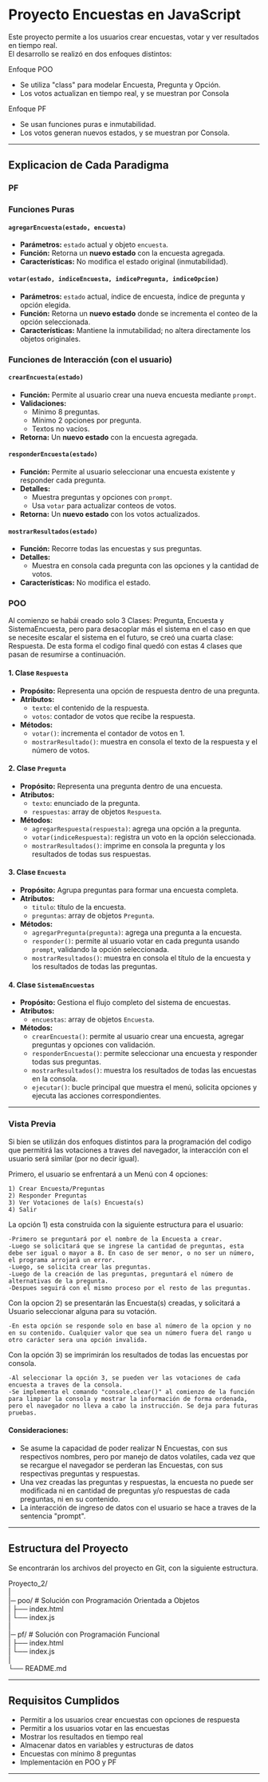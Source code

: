 # Proyecto Encuestas en JavaScript

Este proyecto permite a los usuarios crear encuestas, votar y ver resultados en tiempo real.\
El desarrollo se realizó en dos enfoques distintos:


Enfoque POO
- Se utiliza "class" para modelar Encuesta, Pregunta y Opción.
- Los votos actualizan en tiempo real, y se muestran por Consola

Enfoque PF
- Se usan funciones puras e inmutabilidad.
- Los votos generan nuevos estados, y se muestran por Consola.

------------------------------------------------------------
## Explicacion de Cada Paradigma

### PF

### Funciones Puras

#### `agregarEncuesta(estado, encuesta)`
- **Parámetros:** `estado` actual y objeto `encuesta`.  
- **Función:** Retorna un **nuevo estado** con la encuesta agregada.  
- **Características:** No modifica el estado original (inmutabilidad).  

#### `votar(estado, indiceEncuesta, indicePregunta, indiceOpcion)`
- **Parámetros:** `estado` actual, índice de encuesta, índice de pregunta y opción elegida.  
- **Función:** Retorna un **nuevo estado** donde se incrementa el conteo de la opción seleccionada.  
- **Características:** Mantiene la inmutabilidad; no altera directamente los objetos originales.  

### Funciones de Interacción (con el usuario)

#### `crearEncuesta(estado)`
- **Función:** Permite al usuario crear una nueva encuesta mediante `prompt`.  
- **Validaciones:**  
  - Mínimo 8 preguntas.  
  - Mínimo 2 opciones por pregunta.  
  - Textos no vacíos.  
- **Retorna:** Un **nuevo estado** con la encuesta agregada.  

#### `responderEncuesta(estado)`
- **Función:** Permite al usuario seleccionar una encuesta existente y responder cada pregunta.  
- **Detalles:**  
  - Muestra preguntas y opciones con `prompt`.  
  - Usa `votar` para actualizar conteos de votos.  
- **Retorna:** Un **nuevo estado** con los votos actualizados.  

#### `mostrarResultados(estado)`
- **Función:** Recorre todas las encuestas y sus preguntas.  
- **Detalles:**  
  - Muestra en consola cada pregunta con las opciones y la cantidad de votos.  
- **Características:** No modifica el estado.  

### POO

Al comienzo se habái creado solo 3 Clases: Pregunta, Encuesta y SistemaEncuesta, pero para desacoplar más el sistema en el caso en que se necesite escalar el sistema en el futuro, se creó una cuarta clase: Respuesta. De esta forma el codigo final quedó con estas 4 clases que pasan de resumirse a continuación.

#### 1. Clase `Respuesta`
- **Propósito:** Representa una opción de respuesta dentro de una pregunta.  
- **Atributos:**  
  - `texto`: el contenido de la respuesta.  
  - `votos`: contador de votos que recibe la respuesta.  
- **Métodos:**  
  - `votar()`: incrementa el contador de votos en 1.  
  - `mostrarResultado()`: muestra en consola el texto de la respuesta y el número de votos.  

#### 2. Clase `Pregunta`
- **Propósito:** Representa una pregunta dentro de una encuesta.  
- **Atributos:**  
  - `texto`: enunciado de la pregunta.  
  - `respuestas`: array de objetos `Respuesta`.  
- **Métodos:**  
  - `agregarRespuesta(respuesta)`: agrega una opción a la pregunta.  
  - `votar(indiceRespuesta)`: registra un voto en la opción seleccionada.  
  - `mostrarResultados()`: imprime en consola la pregunta y los resultados de todas sus respuestas.  

#### 3. Clase `Encuesta`
- **Propósito:** Agrupa preguntas para formar una encuesta completa.  
- **Atributos:**  
  - `titulo`: título de la encuesta.  
  - `preguntas`: array de objetos `Pregunta`.  
- **Métodos:**  
  - `agregarPregunta(pregunta)`: agrega una pregunta a la encuesta.  
  - `responder()`: permite al usuario votar en cada pregunta usando `prompt`, validando la opción seleccionada.  
  - `mostrarResultados()`: muestra en consola el título de la encuesta y los resultados de todas las preguntas.  

#### 4. Clase `SistemaEncuestas`
- **Propósito:** Gestiona el flujo completo del sistema de encuestas.  
- **Atributos:**  
  - `encuestas`: array de objetos `Encuesta`.  
- **Métodos:**  
  - `crearEncuesta()`: permite al usuario crear una encuesta, agregar preguntas y opciones con validación.  
  - `responderEncuesta()`: permite seleccionar una encuesta y responder todas sus preguntas.  
  - `mostrarResultados()`: muestra los resultados de todas las encuestas en la consola.  
  - `ejecutar()`: bucle principal que muestra el menú, solicita opciones y ejecuta las acciones correspondientes.  


------------------------------------------------------------
### Vista Previa

Si bien se utilizán dos enfoques distintos para la programación del codigo que permitirá las votaciones a traves del navegador, la interacción con el usuario será similar (por no decir igual).


Primero, el usuario se enfrentará a un Menú con 4 opciones:

    1) Crear Encuesta/Preguntas
    2) Responder Preguntas
    3) Ver Votaciones de la(s) Encuesta(s)
    4) Salir

La opción 1) esta construida  con la siguiente estructura para el usuario:

    -Primero se preguntará por el nombre de la Encuesta a crear.
    -Luego se solicitará que se ingrese la cantidad de preguntas, esta debe ser igual o mayor a 8. En caso de ser menor, o no ser un número, el programa arrojará un error.
    -Luego, se solicita crear las preguntas.
    -Luego de la creación de las preguntas, preguntará el número de alternativas de la pregunta.
    -Despues seguirá con el mismo proceso por el resto de las preguntas.


Con la opcion 2) se presentarán las Encuesta(s) creadas, y solicitará a Usuario seleccionar alguna para su votación.
    
    -En esta opción se responde solo en base al número de la opcion y no en su contenido. Cualquier valor que sea un número fuera del rango u otro carácter sera una opción invalida.

Con la opción 3) se imprimirán los resultados de todas las encuestas por consola.
    
    -Al seleccionar la opción 3, se pueden ver las votaciones de cada encuesta a traves de la consola.
    -Se implementa el comando "console.clear()" al comienzo de la función para limpiar la consola y mostrar la información de forma ordenada, pero el navegador no lleva a cabo la instrucción. Se deja para futuras pruebas.


#### Consideraciones:
-   Se asume la capacidad de poder realizar N Encuestas, con sus respectivos nombres, pero por manejo de datos volatiles, cada vez que se recargue el navegador se perderan las Encuestas, con sus respectivas preguntas y respuestas.
-   Una vez creadas las preguntas y respuestas, la encuesta no puede ser modificada ni en cantidad de preguntas y/o respuestas de cada preguntas, ni en su contenido.
-   La interacción de ingreso de datos con el usuario se hace a traves de la sentencia "prompt".

------------------------------------------------------------
## Estructura del Proyecto

Se encontrarán los archivos del proyecto en Git, con la siguiente estructura. 

Proyecto_2/\
|\
|─ poo/ # Solución con Programación Orientada a Objetos\
|    ├── index.html\
|    └── index.js  \
|\
|─ pf/ # Solución con Programación Funcional\
|    ├── index.html\
|    └── index.js\
|\
└── README.md


------------------------------------------------------------
## Requisitos Cumplidos

- Permitir a los usuarios crear encuestas con opciones de respuesta
- Permitir a los usuarios votar en las encuestas
- Mostrar los resultados en tiempo real
- Almacenar datos en variables y estructuras de datos
- Encuestas con mínimo 8 preguntas
- Implementación en POO y PF


------------------------------------------------------------



